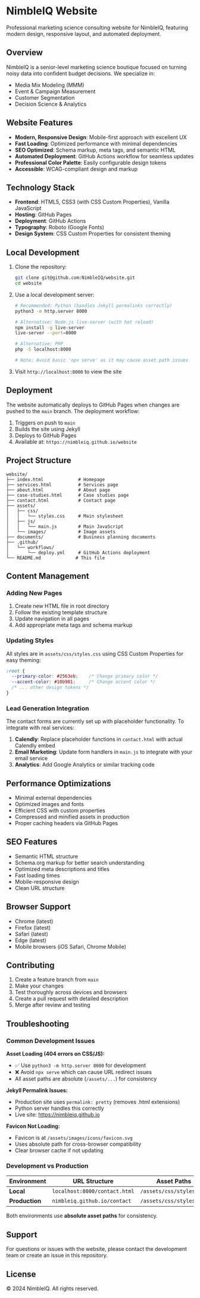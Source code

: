 # NimbleIQ Website

Professional marketing science consulting website for NimbleIQ, featuring modern design, responsive layout, and automated deployment.

## Overview

NimbleIQ is a senior-level marketing science boutique focused on turning noisy data into confident budget decisions. We specialize in:

- Media Mix Modeling (MMM)
- Event & Campaign Measurement
- Customer Segmentation
- Decision Science & Analytics

## Website Features

- **Modern, Responsive Design**: Mobile-first approach with excellent UX
- **Fast Loading**: Optimized performance with minimal dependencies
- **SEO Optimized**: Schema markup, meta tags, and semantic HTML
- **Automated Deployment**: GitHub Actions workflow for seamless updates
- **Professional Color Palette**: Easily configurable design tokens
- **Accessible**: WCAG-compliant design and markup

## Technology Stack

- **Frontend**: HTML5, CSS3 (with CSS Custom Properties), Vanilla JavaScript
- **Hosting**: GitHub Pages
- **Deployment**: GitHub Actions
- **Typography**: Roboto (Google Fonts)
- **Design System**: CSS Custom Properties for consistent theming

## Local Development

1. Clone the repository:
   ```bash
   git clone git@github.com:NimbleIQ/website.git
   cd website
   ```

2. Use a local development server:
   ```bash
   # Recommended: Python (handles Jekyll permalinks correctly)
   python3 -m http.server 8000
   
   # Alternative: Node.js live-server (with hot reload)
   npm install -g live-server
   live-server --port=8000
   
   # Alternative: PHP
   php -S localhost:8000
   
   # Note: Avoid basic 'npx serve' as it may cause asset path issues
   ```

3. Visit `http://localhost:8000` to view the site

## Deployment

The website automatically deploys to GitHub Pages when changes are pushed to the `main` branch. The deployment workflow:

1. Triggers on push to `main`
2. Builds the site using Jekyll
3. Deploys to GitHub Pages
4. Available at: `https://nimbleiq.github.io/website`

## Project Structure

```
website/
├── index.html             # Homepage
├── services.html          # Services page
├── about.html             # About page
├── case-studies.html      # Case studies page
├── contact.html           # Contact page
├── assets/
│   ├── css/
│   │   └── styles.css     # Main stylesheet
│   ├── js/
│   │   └── main.js        # Main JavaScript
│   └── images/            # Image assets
├── documents/             # Business planning documents
├── .github/
│   └── workflows/
│       └── deploy.yml     # GitHub Actions deployment
└── README.md             # This file
```

## Content Management

### Adding New Pages

1. Create new HTML file in root directory
2. Follow the existing template structure
3. Update navigation in all pages
4. Add appropriate meta tags and schema markup

### Updating Styles

All styles are in `assets/css/styles.css` using CSS Custom Properties for easy theming:

```css
:root {
  --primary-color: #2563eb;    /* Change primary color */
  --accent-color: #10b981;     /* Change accent color */
  /* ... other design tokens */
}
```

### Lead Generation Integration

The contact forms are currently set up with placeholder functionality. To integrate with real services:

1. **Calendly**: Replace placeholder functions in `contact.html` with actual Calendly embed
2. **Email Marketing**: Update form handlers in `main.js` to integrate with your email service
3. **Analytics**: Add Google Analytics or similar tracking code

## Performance Optimizations

- Minimal external dependencies
- Optimized images and fonts
- Efficient CSS with custom properties
- Compressed and minified assets in production
- Proper caching headers via GitHub Pages

## SEO Features

- Semantic HTML structure
- Schema.org markup for better search understanding
- Optimized meta descriptions and titles
- Fast loading times
- Mobile-responsive design
- Clean URL structure

## Browser Support

- Chrome (latest)
- Firefox (latest)
- Safari (latest)
- Edge (latest)
- Mobile browsers (iOS Safari, Chrome Mobile)

## Contributing

1. Create a feature branch from `main`
2. Make your changes
3. Test thoroughly across devices and browsers
4. Create a pull request with detailed description
5. Merge after review and testing

## Troubleshooting

### Common Development Issues

**Asset Loading (404 errors on CSS/JS):**
- ✅ Use `python3 -m http.server 8000` for development
- ❌ Avoid `npx serve` which can cause URL redirect issues
- All asset paths are absolute (`/assets/...`) for consistency

**Jekyll Permalink Issues:**
- Production site uses `permalink: pretty` (removes .html extensions)
- Python server handles this correctly
- Live site: https://nimbleiq.github.io

**Favicon Not Loading:**
- Favicon is at `/assets/images/icons/favicon.svg`
- Uses absolute path for cross-browser compatibility
- Clear browser cache if not updating

### Development vs Production

| Environment | URL Structure | Asset Paths |
|-------------|---------------|-------------|
| **Local** | `localhost:8000/contact.html` | `/assets/css/styles.css` |
| **Production** | `nimbleiq.github.io/contact` | `/assets/css/styles.css` |

Both environments use **absolute asset paths** for consistency.

## Support

For questions or issues with the website, please contact the development team or create an issue in this repository.

## License

© 2024 NimbleIQ. All rights reserved.

